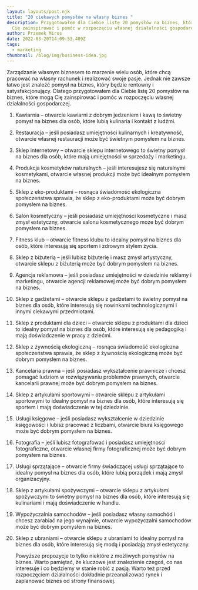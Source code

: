 ```yaml
---
layout: layouts/post.njk
title: "20 ciekawych pomysłów na własny biznes "
description: Przygotowałem dla Ciebie listę 20 pomysłów na biznes, które mogą
  Cię zainspirować i pomóc w rozpoczęciu własnej działalności gospodarczej.
author: Przemek Miros
date: 2022-03-20T14:09:53.409Z
tags:
  - marketing
thumbnail: /blog/img/business-idea.jpg
---
```

Zarządzanie własnym biznesem to marzenie wielu osób, które chcą pracować na własny rachunek i realizować swoje pasje. Jednak nie zawsze łatwo jest znaleźć pomysł na biznes, który będzie rentowny i satysfakcjonujący. Dlatego przygotowałem dla Ciebie listę 20 pomysłów na biznes, które mogą Cię zainspirować i pomóc w rozpoczęciu własnej działalności gospodarczej.

1. Kawiarnia – otwarcie kawiarni z dobrym jedzeniem i kawą to świetny pomysł na biznes dla osób, które lubią kulinaria i kontakt z ludźmi.
2. Restauracja – jeśli posiadasz umiejętności kulinarnych i kreatywność, otwarcie własnej restauracji może być świetnym pomysłem na biznes.
3. Sklep internetowy – otwarcie sklepu internetowego to świetny pomysł na biznes dla osób, które mają umiejętności w sprzedaży i marketingu.
4. Produkcja kosmetyków naturalnych – jeśli interesujesz się naturalnymi kosmetykami, otwarcie własnej produkcji może być idealnym pomysłem na biznes.
5. Sklep z eko-produktami – rosnąca świadomość ekologiczna społeczeństwa sprawia, że sklep z eko-produktami może być dobrym pomysłem na biznes.
6. Salon kosmetyczny – jeśli posiadasz umiejętności kosmetyczne i masz zmysł estetyczny, otwarcie salonu kosmetycznego może być dobrym pomysłem na biznes.
7. Fitness klub – otwarcie fitness klubu to idealny pomysł na biznes dla osób, które interesują się sportem i zdrowym stylem życia.
8. Sklep z biżuterią – jeśli lubisz biżuterię i masz zmysł artystyczny, otwarcie sklepu z biżuterią może być dobrym pomysłem na biznes.
9. Agencja reklamowa – jeśli posiadasz umiejętności w dziedzinie reklamy i marketingu, otwarcie agencji reklamowej może być dobrym pomysłem na biznes.
10. Sklep z gadżetami – otwarcie sklepu z gadżetami to świetny pomysł na biznes dla osób, które interesują się nowinkami technologicznymi i innymi ciekawymi przedmiotami.
11. Sklep z produktami dla dzieci – otwarcie sklepu z produktami dla dzieci to idealny pomysł na biznes dla osób, które interesują się pedagogiką i mają doświadczenie w pracy z dziećmi.
12. Sklep z żywnością ekologiczną – rosnąca świadomość ekologiczna społeczeństwa sprawia, że sklep z żywnością ekologiczną może być dobrym pomysłem na biznes.
13. Kancelaria prawna – jeśli posiadasz wykształcenie prawnicze i chcesz pomagać ludziom w rozwiązywaniu problemów prawnych, otwarcie kancelarii prawnej może być dobrym pomysłem na biznes.
14. Sklep z artykułami sportowymi – otwarcie sklepu z artykułami sportowymi to idealny pomysł na biznes dla osób, które interesują się sportem i mają doświadczenie w tej dziedzinie.
15. Usługi księgowe – jeśli posiadasz wykształcenie w dziedzinie księgowości i lubisz pracować z liczbami, otwarcie biura księgowego może być dobrym pomysłem na biznes.
16. Fotografia – jeśli lubisz fotografować i posiadasz umiejętności fotograficzne, otwarcie własnej firmy fotograficznej może być dobrym pomysłem na biznes.
17. Usługi sprzątające – otwarcie firmy świadczącej usługi sprzątające to idealny pomysł na biznes dla osób, które lubią porządek i mają zmysł organizacyjny.
18. Sklep z artykułami spożywczymi – otwarcie sklepu z artykułami spożywczymi to świetny pomysł na biznes dla osób, które interesują się kulinariami i mają doświadczenie w handlu.
19. Wypożyczalnia samochodów – jeśli posiadasz własny samochód i chcesz zarabiać na jego wynajmie, otwarcie wypożyczalni samochodów może być dobrym pomysłem na biznes.
20. Sklep z ubraniami – otwarcie sklepu z ubraniami to idealny pomysł na biznes dla osób, które interesują się modą i posiadają zmysł estetyczny.

    Powyższe propozycje to tylko niektóre z możliwych pomysłów na biznes. Warto pamiętać, że kluczowe jest znalezienie czegoś, co nas interesuje i co będziemy w stanie robić z pasją. Warto też przed rozpoczęciem działalności dokładnie przeanalizować rynek i zaplanować biznes od strony finansowej.